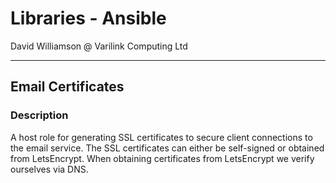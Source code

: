 # Libraries - Ansible

David Williamson @ Varilink Computing Ltd

------

## Email Certificates

### Description

A host role for generating SSL certificates to secure client connections to the
email service. The SSL certificates can either be self-signed or obtained from
LetsEncrypt. When obtaining certificates from LetsEncrypt we verify ourselves
via DNS.
